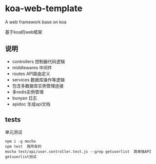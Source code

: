 # koa-web-template
A web framework base on koa

基于koa的web框架

## 说明

- controllers 控制器代码逻辑
- middlewares 中间件
- routes  API路由定义
- services 数据库操作等逻辑
- 包含多数据库实例管理连接
- 多redis实例管理
- bunyan 日志
- apidoc 生成api文档
 

 ## tests

 单元测试
 ```
 npm i -g mocha
 npm test  跑所有的
 mocha test/api/user.controller.test.js --grep getuserlist  跑单独API getuserlist测试

 ```